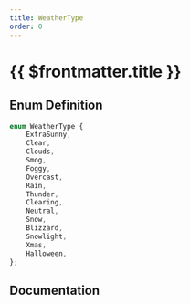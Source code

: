 ```yaml
---
title: WeatherType
order: 0
---
```


# {{ $frontmatter.title }}

## Enum Definition

```ts
enum WeatherType {
    ExtraSunny,
    Clear,
    Clouds,
    Smog,
    Foggy,
    Overcast,
    Rain,
    Thunder,
    Clearing,
    Neutral,
    Snow,
    Blizzard,
    Snowlight,
    Xmas,
    Halloween,
};
```

## Documentation

<!--@include: ./parts/weatherType.md-->

